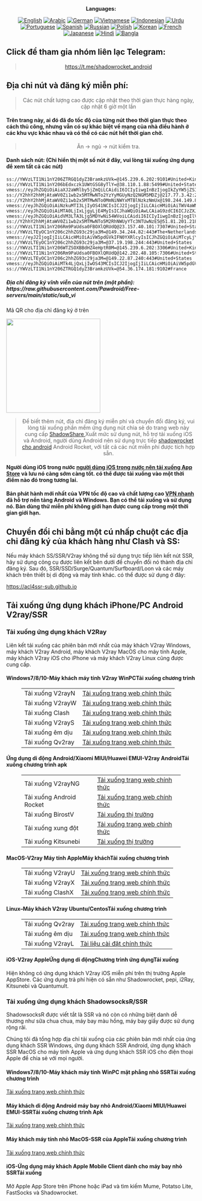 
<div align="center">

**Languages:**

[![English](https://img.shields.io/badge/Language-English-red?style=for-the-badge)](README-en.md)
[![Arabic](https://img.shields.io/badge/Language-Arabic-red?style=for-the-badge)](README-ar.md)
[![German](https://img.shields.io/badge/Language-German-red?style=for-the-badge)](README-de.md)
[![Vietnamese](https://img.shields.io/badge/Language-Vietnamese-red?style=for-the-badge)](README-vi.md)
[![Indonesian](https://img.shields.io/badge/Language-Indonesian-red?style=for-the-badge)](README-id.md)
[![Urdu](https://img.shields.io/badge/Language-Urdu-red?style=for-the-badge)](README-ur-PK.md)
[![Portuguese](https://img.shields.io/badge/Language-Portuguese-red?style=for-the-badge)](README-pt-BR.md)
[![Spanish](https://img.shields.io/badge/Language-Spanish-red?style=for-the-badge)](README-es.md)
[![Russian](https://img.shields.io/badge/Language-Russian-red?style=for-the-badge)](README-ru.md)
[![Polish](https://img.shields.io/badge/Language-Polish-red?style=for-the-badge)](README-pl.md)
[![Korean](https://img.shields.io/badge/Language-Korean-red?style=for-the-badge)](README-ko-KR.md)
[![French](https://img.shields.io/badge/Language-French-red?style=for-the-badge)](README-fr.md)
[![Japanese](https://img.shields.io/badge/Language-Japanese-red?style=for-the-badge)](README-ja.md)
[![Hindi](https://img.shields.io/badge/Language-Hindi-red?style=for-the-badge)](README-hi.md)
[![Bangla](https://img.shields.io/badge/Language-Bangla-red?style=for-the-badge)](README-bn.md)

</div>
<h2>Click để tham gia nhóm liên lạc Telegram:</h2>
 <blockquote>
 <p style="text-align: center;"><a href="https://t.me/shadowrocket_android">https://t.me/shadowrocket_android</a></p>
 </blockquote>
 <h2>Địa chỉ nút và đăng ký miễn phí:</h2>
 <blockquote>
 <p style="text-align: center;">Các nút chất lượng cao được cập nhật theo thời gian thực hàng ngày, cập nhật 6 giờ một lần</p>
 </blockquote>
 <h4>Trên trang này, ai đó đã đo tốc độ của từng nút theo thời gian thực theo cách thủ công, nhưng vẫn có sự khác biệt về mạng của nhà điều hành ở các khu vực khác nhau và có thể có các nút hết thời gian chờ. </h4>
 <blockquote>
 <p style="text-align: center;">Ăn -> ngủ -> nút kiểm tra. </p>
 </blockquote>
 <h4>Danh sách nút: (Chỉ hiển thị một số nút ở đây, vui lòng tải xuống ứng dụng để xem tất cả các nút)</h4>
    
```
ss://YWVzLTI1Ni1nY206ZTRGQ1dyZ3BramkzUVk=@145.239.6.202:9101#United+Kingdom
ss://YWVzLTI1Ni1nY206bEdxczk1UWtGSG8yTlY=@38.110.1.88:5499#United+States
vmess://eyJhZGQiOiAiaXJ2aWRlby5jZmQiLCAidiI6ICIyIiwgInBzIjogIkZyYW5jZSIsICJwb3J0IjogNDQzLCAiaWQiOiAiZTUzN2YyZjUtMmEwYy00ZjU5LTkyYzktODMyY2E2NDMzYmYzIiwgImFpZCI6ICIwIiwgIm5ldCI6ICJ3cyIsICJ0eXBlIjogIiIsICJob3N0IjogImlydmlkZW8uY2ZkIiwgInBhdGgiOiAiL2xpbmt3cyIsICJ0bHMiOiAidGxzIn0=
ss://Y2hhY2hhMjAtaWV0Zi1wb2x5MTMwNTo2YzYyMGUyNzQ2NGM5MDZj@217.77.3.42:29220#United+Kingdom
ss://Y2hhY2hhMjAtaWV0Zi1wb2x5MTMwNTo0MmNiNWYxMTBlNzkzNmUx@198.244.149.86:20116#United+Kingdom
vmess://eyJhZGQiOiAiNzkuMTI3LjIyOS41NCIsICJ2IjogIjIiLCAicHMiOiAiTWV4aWNvIiwgInBvcnQiOiAxODAwMCwgImlkIjogImZhMTg5N2RiLTE5MjUtNGM4Ni1hNDk1LTkzOWE5NTlhZjkwMCIsICJhaWQiOiAiMCIsICJuZXQiOiAidGNwIiwgInR5cGUiOiAiIiwgImhvc3QiOiAiIiwgInBhdGgiOiAiIiwgInRscyI6ICIifQ==
vmess://eyJhZGQiOiAiMTA0LjIxLjgyLjE4MyIsICJhaWQiOiAwLCAiaG9zdCI6ICJzZXJ2ZXIyNi5iZWhlc2h0YmFuZWguY29tIiwgImlkIjogIjVhNzAyMWUwLTI2YjQtNDVkNi1iMTc1LWZlNTUxNjAxY2E5NyIsICJuZXQiOiAid3MiLCAicGF0aCI6ICIvIiwgInBvcnQiOiA4ODgwLCAicHMiOiAiVW5pdGVkIFN0YXRlcyIsICJ0bHMiOiAiIiwgInR5cGUiOiAiYXV0byIsICJzZWN1cml0eSI6ICJhdXRvIiwgInNraXAtY2VydC12ZXJpZnkiOiB0cnVlLCAic25pIjogIiJ9
vmess://eyJhZGQiOiAidVM3LTA3Ljg5MDYwNi54WVoiLCAidiI6ICIyIiwgInBzIjogIlVuaXRlZCBTdGF0ZXMiLCAicG9ydCI6IDgwLCAiaWQiOiAiNGQwNGIzMGMtZWY3Yi00YTA3LThmOWUtZjU4MWVjMTcxZjhhIiwgImFpZCI6ICIwIiwgIm5ldCI6ICJ3cyIsICJ0eXBlIjogIiIsICJob3N0IjogInVzNy0wNy44OTA2MDYueHl6IiwgInBhdGgiOiAiL2J1YTJoTWNiQTh3TXpiR0Z0ViIsICJ0bHMiOiAiIn0=
ss://Y2hhY2hhMjAtaWV0Zi1wb2x5MTMwNTo5M2RhNWUyYTc3NTUwNzE5@51.81.201.218:10286#United+States
ss://YWVzLTI1Ni1nY206Rm9PaUdsa0FBOXlQRUdQ@23.157.40.101:7307#United+States
ss://YWVzLTEyOC1nY206c2hhZG93c29ja3M=@149.34.244.82:443#The+Netherlands
vmess://eyJ2IjogIjIiLCAicHMiOiAiVW5pdGVkIFN0YXRlcyIsICJhZGQiOiAiMTcyLjY3LjE3MC4xMyIsICJwb3J0IjogIjQ0MyIsICJ0eXBlIjogIm5vbmUiLCAiaWQiOiAiNzYyMjFiZmItZTkyZi00ZTgwLTgxYzUtNmZlNDhmNTBhYzBiIiwgImFpZCI6ICIwIiwgIm5ldCI6ICJ3cyIsICJwYXRoIjogIi9saW5rd3MiLCAiaG9zdCI6ICJnbHdlaWRmLnNicyIsICJ0bHMiOiAidGxzIn0=
ss://YWVzLTEyOC1nY206c2hhZG93c29ja3M=@37.19.198.244:443#United+States
ss://YWVzLTI1Ni1nY206WTZSOXBBdHZ4eHptR0M=@145.239.6.202:3306#United+Kingdom
ss://YWVzLTI1Ni1nY206Rm9PaUdsa0FBOXlQRUdQ@142.202.48.105:7306#United+States
ss://YWVzLTEyOC1nY206c2hhZG93c29ja3M=@149.22.87.240:443#United+States
vmess://eyJhZGQiOiAiMTk4LjQxLjIwOS43MCIsICJ2IjogIjIiLCAicHMiOiAiVW5pdGVkIFN0YXRlcyIsICJwb3J0IjogODAsICJpZCI6ICI0YjM2NjI1Yy1iOWQ5LTNlYTYtYWVkNS04NmQ2MmM3MGUxNmQiLCAiYWlkIjogIjAiLCAibmV0IjogIndzIiwgInR5cGUiOiAiIiwgImhvc3QiOiAiMTAwLTE2OS0xNC0xMy5zNC5kYi1saW5rMDIudG9wIiwgInBhdGgiOiAiL2RhYmFpLmluMTA0LjE2LjE0My41OCIsICJ0bHMiOiAiIn0=
ss://YWVzLTI1Ni1nY206ZTRGQ1dyZ3BramkzUVk=@54.36.174.181:9102#France
```
<h5>Địa chỉ đăng ký vĩnh viễn của nút trên (một phần): https://raw.githubusercontent.com/Pawdroid/Free-servers/main/static/sub_vi</h5>
 <p>Mã QR cho địa chỉ đăng ký ở trên</p>
 <img src='https://raw.githubusercontent.com/Pawdroid/Free-servers/main/static/sub_vi.png' width=250 chiều cao=250>
 <blockquote style='text-align: center;'>Để biết thêm nút, địa chỉ đăng ký miễn phí và chuyển đổi đăng ký, vui lòng tải xuống phần mềm ứng dụng nút chia sẻ do trang web này cung cấp <a href='https://shadowsharing.com'>ShadowShare </a> Xuất mức sử dụng nút, hỗ trợ tải xuống iOS và Android, người dùng Android nên sử dụng trực tiếp <a href='https://github.com/Pawdroid/shadowrocket_for_android'>shadowrocket cho android</a> Android Rocket, với tất cả các nút miễn phí được tích hợp sẵn. </blockquote>
 <h4>Người dùng iOS trong nước <a href='https://apps.apple.com/cn/app/shadowshare/id1612647259'>người dùng iOS trong nước nên tải xuống App Store</a> và lưu nó càng sớm càng tốt. có thể được tải xuống vào một thời điểm nào đó trong tương lai.</h4>
 <h4>Bản phát hành mới nhất của VPN tốc độ cao và chất lượng cao <a href='https://letsgovpn.com'>VPN nhanh</a> đã hỗ trợ nền tảng Android và Windows. Bạn có thể tải xuống và sử dụng nó. Bản dùng thử miễn phí không giới hạn được cung cấp trong một thời gian giới hạn. </h4>
 <div class="nv-content-wrap entry-content">
 <h2>Chuyển đổi chỉ bằng một cú nhấp chuột các địa chỉ đăng ký của khách hàng như Clash và SS:</h2>
 <p>Nếu máy khách SS/SSR/V2ray không thể sử dụng trực tiếp liên kết nút SSR, hãy sử dụng công cụ được liên kết bên dưới để chuyển đổi nó thành địa chỉ đăng ký. Sau đó, SSR/SSD/Surge/Quantum/Surfboard/Loon và các máy khách trên thiết bị di động và máy tính khác. có thể được sử dụng ở đây:</p>
 <p><a href="https://acl4ssr-sub.github.io" target="_blank" rel="noreferrer noopener nofollow">https://acl4ssr-sub.github.io</a></p>
 <h2>Tải xuống ứng dụng khách iPhone/PC Android V2ray/SSR</h2>
 <h3>Tải xuống ứng dụng khách V2Ray</h3>
 <p>Liên kết tải xuống các phiên bản mới nhất của máy khách V2ray Windows, máy khách V2ray Android, máy khách V2ray MacOS cho máy tính Apple, máy khách V2ray iOS cho iPhone và máy khách V2ray Linux cũng được cung cấp. </p>
 <h4>Windows7/8/10-<strong>Máy khách máy tính V2ray WinPC</strong>Tải xuống chương trình</h4>
 <figure class="wp-block-table Alignwide is-style-stripes"><table><tbody><tr><td>Tải xuống V2rayN</td><td><a href="https://github. com/2dust/v2rayN/releases" target="_blank" rel="noreferrer noopener">Tải xuống trang web chính thức</a></td></tr><tr><td>Tải xuống V2rayW</td><td> <a href="https://github.com/Cenmrev/V2RayW/releases" target="_blank" rel="noreferrer noopener">Tải xuống trang web chính thức</a></td></tr><tr><td> Tải xuống Clash</td><td><a href="https://github.com/Fndroid/clash_for_windows_pkg/releases" target="_blank" rel="noreferrer noopener">Tải xuống trang web chính thức</a></td> </tr><tr><td>Tải xuống V2rayS</td><td><a href="https://github.com/Shinlor/V2RayS/releases" target="_blank" rel="noreferrer noopener">Tải xuống trang web chính thức</a></td></tr><tr><td>Tải xuống êm dịu</td><td><a href="https://github.com/mellow-io/mellow/releases" target="_blank" rel="noreferrer noopener">Tải xuống trang web chính thức</a></td></tr><tr><td>Tải xuống Qv2ray</td><td><a href= "https://github.com/Qv2ray/Qv2ray" target="_blank" rel="noreferrer noopener">Tải xuống trang web chính thức</a></td></tr></tbody></table></figure>
 <h4><strong>Ứng dụng di động Android/Xiaomi MIUI/Huawei EMUI-V2ray Android</strong>Tải xuống chương trình apk</h4>
 <figure class="wp-block-table Alignwide is-style-stripes"><table><tbody><tr><td>Tải xuống V2rayNG</td><td><a href="https://github. com/2dust/v2rayNG/releases" target="_blank" rel="noreferrer noopener">Tải xuống trang web chính thức</a></td></tr><tr><td>Tải xuống Android Rocket</td><td><a href="https://github.com/Pawdroid/shadowrocket_for_android/releases" target="_blank" rel="noreferrer noopener">Tải xuống trang web chính thức</a></td></tr><tr> <td>Tải xuống BirostV</td><td><a rel="noreferrer noopener" href="https://www.appsapk.com/downloading/latest/com.github.dawndiy.birossv-0.6.8.apk " target="_blank">Tải xuống thị trường</a></td></tr><tr><td>Tải xuống xung đột</td><td><a href="https://github.com/Kr328/ClashForAndroid/releases" target="_blank" rel="noreferrer noopener">Tải xuống trang web chính thức</a></td></tr><tr><td>Tải xuống Kitsunebi</td><td><a rel =" noreferrer noopener" href="https://apkpure.com/kitsunebi/fun.kitsunebi.kitsunebi4android" target="_blank">Tải xuống thị trường</a></td></tr></tbody></table></figure>
 <h4><strong>MacOS-V2ray <strong>Máy tính Apple</strong>Máy khách</strong>Tải xuống chương trình</h4>
 <figure class="wp-block-table Alignwide is-style-stripes"><table><tbody><tr><td>Tải xuống V2rayU</td><td><a href="https://github. com/yanue/V2rayU/releases" target="_blank" rel="noreferrer noopener">Tải xuống trang web chính thức</a></td></tr><tr><td>Tải xuống V2rayX</td><td> <a href="https://github.com/Cenmrev/V2RayX/releases" target="_blank" rel="noreferrer noopener">Tải xuống trang web chính thức</a></td></tr><tr><td> Tải xuống ClashX</td><td><a href="https://github.com/yichenchen/clashX/releases" target="_blank" rel="noreferrer noopener">Tải xuống trang web chính thức</a></td> </tr></tbody></table></figure>
 <h4><strong>Linux</strong>–<strong>Máy khách V2ray Ubuntu/Centos</strong>Tải xuống chương trình</h4>
 <figure class="wp-block-table Alignwide is-style-stripes"><table><tbody><tr><td>Tải xuống Qv2ray</td><td><a href="https://github. com/Qv2ray/Qv2ray" target="_blank" rel="noreferrer noopener">Tải xuống trang web chính thức</a></td></tr><tr><td>Tải xuống êm dịu</td><td><a href ="https://github.com/mellow-io/mellow/releases" target="_blank" rel="noreferrer noopener">Tải xuống trang web chính thức</a></td></tr><tr><td> Tải xuống V2rayL</td><td><a rel="noreferrer noopener" href="https://github.com/jiangxufeng/v2rayL" target="_blank">Tài liệu cài đặt chính thức</a></td></tr></tbody></table></figure>
 <h4>iOS-<strong>V2ray Apple<strong>Ứng dụng di động</strong>Chương trình ứng dụng</strong>Tải xuống</h4>
 <p>Hiện không có ứng dụng khách V2ray iOS miễn phí trên thị trường Apple AppStore. Các ứng dụng trả phí hiện có sẵn như Shadowrocket, pepi, i2Ray, Kitsunebi và Quantumult. </p>
 <h3>Tải xuống ứng dụng khách ShadowsocksR/SSR</h3>
 <p>ShadowsocksR được viết tắt là SSR và nó còn có những biệt danh dễ thương như sữa chua chua, máy bay màu hồng, máy bay giấy được sử dụng rộng rãi. </p>
 <p>Chúng tôi đã tổng hợp địa chỉ tải xuống của các phiên bản mới nhất của ứng dụng khách SSR Windows, ứng dụng khách SSR Android, ứng dụng khách SSR MacOS cho máy tính Apple và ứng dụng khách SSR iOS cho điện thoại Apple để chia sẻ với mọi người. </p>
 <h4><strong>Windows7/8/10-<strong>Máy khách máy tính WinPC mặt phẳng nhỏ SSR</strong>Tải xuống chương trình</strong></h4>
 <p><a rel="noreferrer noopener" href="https://github.com/shadowsocksrr/shadowsocksr-csharp/releases" target="_blank">Tải xuống trang web chính thức</a></p>
 <h4><strong><strong>Máy khách di động Android máy bay nhỏ Android/Xiaomi MIUI/Huawei EMUI-SSR</strong>Tải xuống chương trình Apk</strong></h4>
 <p><a rel="noreferrer noopener" href="https://github.com/shadowsocksrr/shadowsocksr-android/releases" target="_blank">Tải xuống trang web chính thức</a></p>
 <h4><strong><strong>Máy khách máy tính nhỏ MacOS-SSR của Apple</strong>Tải xuống chương trình</strong></h4>
 <p><a href="https://github.com/qinyuhang/ShadowsocksX-NG-R/releases" target="_blank" rel="noreferrer noopener">Tải xuống trang web chính thức</a></p>
 <h4><strong>iOS-<strong>Ứng dụng máy khách Apple Mobile Client dành cho máy bay nhỏ SSR</strong></strong>Tải xuống</h4>
 <p>Mở Apple App Store trên iPhone hoặc iPad và tìm kiếm Mume, Potatso Lite, FastSocks và Shadowrocket. </p></div>
    